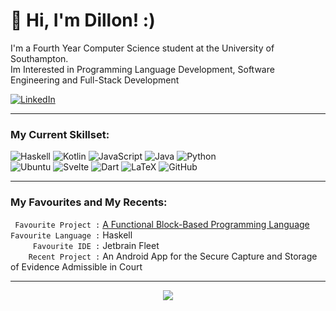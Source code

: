 # 👋 Hi, I'm Dillon! :) 


I'm a Fourth Year Computer Science student at the University of Southampton. <br>
Im Interested in Programming Language Development, Software Engineering and Full-Stack Development <br>

[![LinkedIn](https://img.shields.io/badge/linkedin-%230077B5.svg?style=for-the-badge&logo=linkedin&logoColor=white)](www.linkedin.com/in/dillon-geary)


---

### My Current Skillset:<br>
![Haskell](https://img.shields.io/badge/Haskell-5e5086?style=for-the-badge&logo=haskell&logoColor=white)
![Kotlin](https://img.shields.io/badge/kotlin-%237F52FF.svg?style=for-the-badge&logo=kotlin&logoColor=white)
![JavaScript](https://img.shields.io/badge/javascript-%23323330.svg?style=for-the-badge&logo=javascript&logoColor=%23F7DF1E)
![Java](https://img.shields.io/badge/java-%239c4b00.svg?style=for-the-badge&logo=openjdk&logoColor=white)
![Python](https://img.shields.io/badge/python-3670A0?style=for-the-badge&logo=python&logoColor=ffdd54)<br>
![Ubuntu](https://img.shields.io/badge/Ubuntu-E95420?style=for-the-badge&logo=ubuntu&logoColor=white)
![Svelte](https://img.shields.io/badge/svelte-%23f1413d.svg?style=for-the-badge&logo=svelte&logoColor=white)
![Dart](https://img.shields.io/badge/dart-%230175C2.svg?style=for-the-badge&logo=dart&logoColor=white)
![LaTeX](https://img.shields.io/badge/latex-%23008080.svg?style=for-the-badge&logo=latex&logoColor=white)
![GitHub](https://img.shields.io/badge/github-%23121011.svg?style=for-the-badge&logo=github&logoColor=white)

---

### My Favourites and My Recents:<br>
` Favourite Project :` [A Functional Block-Based Programming Language](https://github.com/dillongeary/COMP3200Project) <br>
`Favourite Language :` Haskell <br>
`     Favourite IDE :` Jetbrain Fleet <br>
`    Recent Project :` An Android App for the Secure Capture and Storage of Evidence Admissible in Court

---
<p align="center">
  <img src="https://github-readme-stats-dillongeary.vercel.app/api/top-langs/?username=dillongeary&layout=compact&size_weight=0.7&count_weight=0.3&hide=html,css,typescript&theme=material-palenight"/>
</p>
